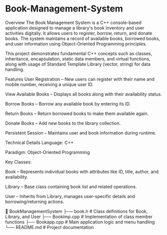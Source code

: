 # Book-Management-System

Overview
The Book Management System is a C++ console-based application designed to manage a library's book inventory and user activities digitally. It allows users to register, borrow, return, and donate books. The system maintains a record of available books, borrowed books, and user information using Object-Oriented Programming principles.

This project demonstrates fundamental C++ concepts such as classes, inheritance, encapsulation, static data members, and virtual functions, along with usage of Standard Template Library (vector, string) for data handling.

Features
User Registration – New users can register with their name and mobile number, receiving a unique user ID.

View Available Books – Displays all books along with their availability status.

Borrow Books – Borrow any available book by entering its ID.

Return Books – Return borrowed books to make them available again.

Donate Books – Add new books to the library collection.

Persistent Session – Maintains user and book information during runtime.

Technical Details
Language: C++

Paradigm: Object-Oriented Programming

Key Classes:

Book – Represents individual books with attributes like ID, title, author, and availability.

Library – Base class containing book list and related operations.

User – Inherits from Library, manages user-specific details and borrowing/returning actions.


📂 BookManagementSystem
 ├── book.h          # Class definitions for Book, Library, and User
 ├── Bookimp.cpp     # Implementation of class member functions
 ├── Bookapp.cpp     # Main application logic and menu handling
 └── README.md       # Project documentation

